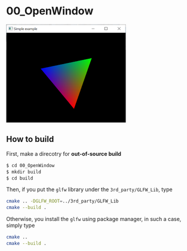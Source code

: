 # 00_OpenWindow
![](thumbnail.png)


## How to build

First, make a direcotry for **out-of-source build**
```bash
$ cd 00_OpenWindow
$ mkdir build
$ cd build
```

Then, if you put the `glfw` library under the `3rd_party/GLFW_Lib`, type   
```bash
cmake .. -DGLFW_ROOT=../3rd_party/GLFW_Lib
cmake --build .
```
Otherwise, you install the `glfw` using package manager, in such a case, simply type 

```bash
cmake .. 
cmake --build .
```


